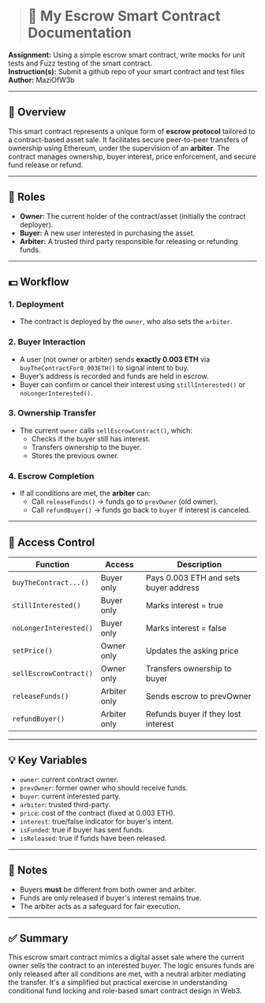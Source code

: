 > # 📄 My Escrow Smart Contract Documentation

**Assignment:** Using a simple escrow smart contract, write mocks for unit tests and Fuzz testing of the smart contract. <br>
**Instruction(s):** Submit a github repo of your smart contract and test files  
**Author:** MaziOfW3b

---

## 🧠 Overview

This smart contract represents a unique form of **escrow protocol** tailored to a contract-based asset sale. It facilitates secure peer-to-peer transfers of ownership using Ethereum, under the supervision of an **arbiter**. The contract manages ownership, buyer interest, price enforcement, and secure fund release or refund.

---

## 🔐 Roles

- **Owner:** The current holder of the contract/asset (initially the contract deployer).
- **Buyer:** A new user interested in purchasing the asset.
- **Arbiter:** A trusted third party responsible for releasing or refunding funds.

---

## 💵 Workflow

### 1. **Deployment**

- The contract is deployed by the `owner`, who also sets the `arbiter`.

### 2. **Buyer Interaction**

- A user (not owner or arbiter) sends **exactly 0.003 ETH** via `buyTheContractFor0_003ETH()` to signal intent to buy.
- Buyer’s address is recorded and funds are held in escrow.
- Buyer can confirm or cancel their interest using `stillInterested()` or `noLongerInterested()`.

### 3. **Ownership Transfer**

- The current `owner` calls `sellEscrowContract()`, which:
  - Checks if the buyer still has interest.
  - Transfers ownership to the buyer.
  - Stores the previous owner.

### 4. **Escrow Completion**

- If all conditions are met, the **arbiter** can:
  - Call `releaseFunds()` → funds go to `prevOwner` (old owner).
  - Call `refundBuyer()` → funds go back to `buyer` if interest is canceled.

---

## 🔐 Access Control

| Function               | Access       | Description                           |
| ---------------------- | ------------ | ------------------------------------- |
| `buyTheContract...()`  | Buyer only   | Pays 0.003 ETH and sets buyer address |
| `stillInterested()`    | Buyer only   | Marks interest = true                 |
| `noLongerInterested()` | Buyer only   | Marks interest = false                |
| `setPrice()`           | Owner only   | Updates the asking price              |
| `sellEscrowContract()` | Owner only   | Transfers ownership to buyer          |
| `releaseFunds()`       | Arbiter only | Sends escrow to prevOwner             |
| `refundBuyer()`        | Arbiter only | Refunds buyer if they lost interest   |

---

## 💡 Key Variables

- `owner`: current contract owner.
- `prevOwner`: former owner who should receive funds.
- `buyer`: current interested party.
- `arbiter`: trusted third-party.
- `price`: cost of the contract (fixed at 0.003 ETH).
- `interest`: true/false indicator for buyer's intent.
- `isFunded`: true if buyer has sent funds.
- `isReleased`: true if funds have been released.

---

## 📌 Notes

- Buyers **must** be different from both owner and arbiter.
- Funds are only released if buyer's interest remains true.
- The arbiter acts as a safeguard for fair execution.

---

## ✅ Summary

This escrow smart contract mimics a digital asset sale where the current owner sells the contract to an interested buyer. The logic ensures funds are only released after all conditions are met, with a neutral arbiter mediating the transfer. It's a simplified but practical exercise in understanding conditional fund locking and role-based smart contract design in Web3.
